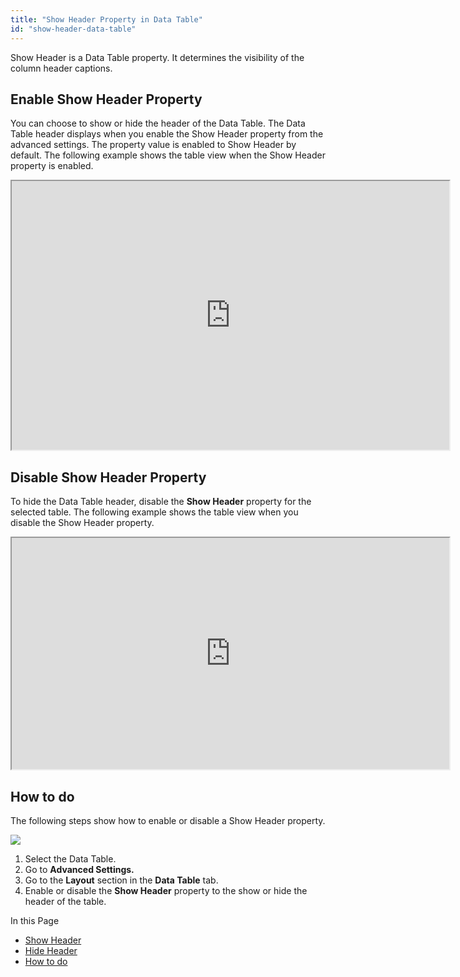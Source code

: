 ```yaml
---
title: "Show Header Property in Data Table"
id: "show-header-data-table"
---
```


Show Header is a Data Table property. It determines the visibility of the column header captions.

## Enable Show Header Property

You can choose to show or hide the header of the Data Table. The Data Table header displays when you enable the Show Header property from the advanced settings. The property value is enabled to Show Header by default. The following example shows the table view when the Show Header property is enabled.

<iframe width="700" height="430px" src="https://pkrx62r83pn7.cloud.wavemakeronline.com/DataTables/#/Show_Header"></iframe>

## Disable Show Header Property

To hide the Data Table header, disable the **Show Header** property for the selected table. The following example shows the table view when you disable the Show Header property.

<iframe width="700" height="370px" src="https://pkrx62r83pn7.cloud.wavemakeronline.com/DataTables/#/HidePageHeader"></iframe>

## How to do

The following steps show how to enable or disable a Show Header property.

![](/learn/assets/ShowHideHeader.gif)

1. Select the Data Table.
2. Go to **Advanced Settings.**
3. Go to the **Layout** section in the **Data Table** tab.
4. Enable or disable the **Show Header** property to the show or hide the header of the table.

In this Page

- [Show Header](#show-header)
- [Hide Header](#hide-header)
- [How to do](#how-to)

